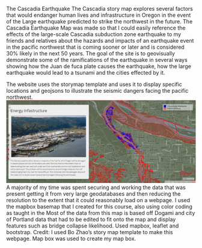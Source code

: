The Cascadia Earthquake
The Cascadia story map explores several factors that would endanger human lives and infrastructure in Oregon in the event of the Large earthquake predicted to strike the northwest in the future. 
The Cascadia Earthquake Map was made so that I could easily reference the effects of the large-scale Cascadia subduction zone earthquake to my friends and relatives about the hazards and impacts of an earthquake event in the pacific northwest that is coming sooner or later and is considered 30% likely in the next 50 years. 
The goal of the site is to geovisually demonstrate some of the ramifications of the earthquake in several ways showing how the Juan de fuca plate causes the earthquake, how the large earthquake would lead to a tsunami and the cities effected by it.

The website uses the storymap template and uses it to display specific locations and geojsons to illustrate the seismic dangers facing the pacific northwest. 
![the screenshot](assets/screenshot1.jpg)
A majority of my time was spent securing and working the data that was present getting it from very large geodatabases and then reducing the resolution to the extent that it could reasonably load on a webpage. I used the mapbox basemap that I created for this course, also using color coding as taught in the 
Most of the data from this map is based off Dogami and city of Portland data that had to be edited to fit onto the map and display features such as bridge collapse likelihood. 
Used mapbox, leaflet and bootstrap. 
Credit: I used Bo Zhao’s story map template to make this webpage. Map box was used to create my map box. 

